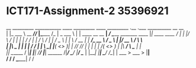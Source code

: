 # ICT171-Assignment-2 35396921



__ _________  ___________ ____ _________  ____  _________  .__                      .___ __________                      __                   __   
|   |\_   ___ \ \__    ___//_   |\______  \/_   | \_   ___ \ |  |    ____   __ __   __| _/ \______   \_______   ____      |__|  ____    ____  _/  |_ 
|   |/    \  \/   |    |    |   |    /    / |   | /    \  \/ |  |   /  _ \ |  |  \ / __ |   |     ___/\_  __ \ /  _ \     |  |_/ __ \ _/ ___\ \   __\
|   |\     \____  |    |    |   |   /    /  |   | \     \____|  |__(  <_> )|  |  // /_/ |   |    |     |  | \/(  <_> )    |  |\  ___/ \  \___  |  |  
|___| \______  /  |____|    |___|  /____/   |___|  \______  /|____/ \____/ |____/ \____ |   |____|     |__|    \____/ /\__|  | \___  > \___  > |__|  
             \/                                           \/                           \/                             \______|     \/      \/        
  
